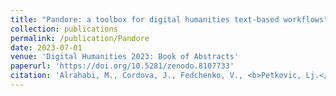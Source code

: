 ```yaml
---
title: "Pandore: a toolbox for digital humanities text-based workflows"
collection: publications
permalink: /publication/Pandore
date: 2023-07-01
venue: 'Digital Humanities 2023: Book of Abstracts'
paperurl: 'https://doi.org/10.5281/zenodo.8107733'
citation: 'Alrahabi, M., Cordova, J., Fedchenko, V., <b>Petkovic, Lj.</b>, & Roe, G. (2023). Pandore: a toolbox for digital humanities text-based workflows [abstract]. <i>Digital Humanities 2023: Book of Abstracts</i>, Digital Humanities 2023 Collaboration as Opportunity (DH2023), Graz, Austria'
---
```

<!--[Download paper here](https://doi.org/10.5281/zenodo.8107733)-->

<!--Recommended citation: Your Name, You. (2015). "Paper Title Number 3." <i>Journal 1</i>. 1(3).-->
